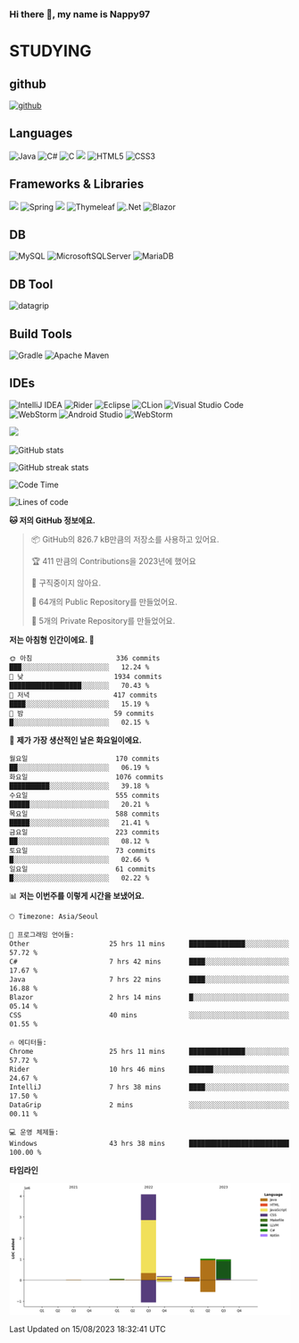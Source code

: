 ### Hi there 👋, my name is Nappy97

# STUDYING
## github
[<img src='https://cdn.jsdelivr.net/npm/simple-icons@3.0.1/icons/github.svg' alt='github' height='40'>](https://github.com/Nappy97)  

## Languages
![Java](https://img.shields.io/badge/java-%23ED8B00.svg?style=for-the-badge&logo=openjdk&logoColor=white) ![C#](https://img.shields.io/badge/c%23-%23239120.svg?style=for-the-badge&logo=c-sharp&logoColor=white) ![C](https://img.shields.io/badge/c-%2300599C.svg?style=for-the-badge&logo=c&logoColor=white) <img src="https://img.shields.io/badge/javascript-F7DF1E?style=for-the-badge&logo=javascript&logoColor=black"> ![HTML5](https://img.shields.io/badge/html5-%23E34F26.svg?style=for-the-badge&logo=html5&logoColor=white) ![CSS3](https://img.shields.io/badge/css3-%231572B6.svg?style=for-the-badge&logo=css3&logoColor=white)

## Frameworks & Libraries
<img src="https://img.shields.io/badge/bootstrap-7952B3?style=for-the-badge&logo=bootstrap&logoColor=white"> ![Spring](https://img.shields.io/badge/spring-%236DB33F.svg?style=for-the-badge&logo=spring&logoColor=white) <img src="https://img.shields.io/badge/jQuery-0769AD?style=for-the-badge&logo=jquery&logoColor=white"> ![Thymeleaf](https://img.shields.io/badge/Thymeleaf-%23005C0F.svg?style=for-the-badge&logo=Thymeleaf&logoColor=white) ![.Net](https://img.shields.io/badge/.NET-5C2D91?style=for-the-badge&logo=.net&logoColor=white) ![Blazor](https://img.shields.io/badge/blazor-%235C2D91.svg?style=for-the-badge&logo=blazor&logoColor=white)

## DB
![MySQL](https://img.shields.io/badge/mysql-%2300f.svg?style=for-the-badge&logo=mysql&logoColor=white) ![MicrosoftSQLServer](https://img.shields.io/badge/Microsoft%20SQL%20Server-CC2927?style=for-the-badge&logo=microsoft%20sql%20server&logoColor=white) ![MariaDB](https://img.shields.io/badge/MariaDB-003545?style=for-the-badge&logo=mariadb&logoColor=white)

## DB Tool
![datagrip](https://img.shields.io/badge/datagrip-9681EB?style=flat&logo=datagrip)

## Build Tools
![Gradle](https://img.shields.io/badge/Gradle-02303A.svg?style=for-the-badge&logo=Gradle&logoColor=white) ![Apache Maven](https://img.shields.io/badge/Apache%20Maven-C71A36?style=for-the-badge&logo=Apache%20Maven&logoColor=white)

## IDEs
![IntelliJ IDEA](https://img.shields.io/badge/IntelliJIDEA-000000.svg?style=for-the-badge&logo=intellij-idea&logoColor=white) ![Rider](https://img.shields.io/badge/Rider-000000.svg?style=for-the-badge&logo=Rider&logoColor=white&color=black&labelColor=crimson) ![Eclipse](https://img.shields.io/badge/Eclipse-FE7A16.svg?style=for-the-badge&logo=Eclipse&logoColor=white) ![CLion](https://img.shields.io/badge/CLion-black?style=for-the-badge&logo=clion&logoColor=white) ![Visual Studio Code](https://img.shields.io/badge/Visual%20Studio%20Code-0078d7.svg?style=for-the-badge&logo=visual-studio-code&logoColor=white) ![WebStorm](https://img.shields.io/badge/webstorm-143?style=for-the-badge&logo=webstorm&logoColor=white&color=black) ![Android Studio](https://img.shields.io/badge/Android%20Studio-3DDC84.svg?style=for-the-badge&logo=android-studio&logoColor=white) ![WebStorm](https://img.shields.io/badge/webstorm-143?style=for-the-badge&logo=webstorm&logoColor=white&color=black)

<div>
  <img  src="https://github-readme-stats.vercel.app/api/top-langs/?username=Nappy97&langs_count=8&exclude_repo=Example-deep-learning-from-scratch&layout=compact&line_height=24&hide_border=true&title_color=d88e82&card_width=280">
<div>
  
![GitHub stats](https://github-readme-stats.vercel.app/api?username=Nappy97&show_icons=true)  

![GitHub streak stats](https://github-readme-streak-stats.herokuapp.com/?user=Nappy97)  

<!--START_SECTION:waka-->
![Code Time](http://img.shields.io/badge/Code%20Time-465%20hrs%2038%20mins-blue)

![Lines of code](https://img.shields.io/badge/%EC%A0%80%EB%8A%94%20%EC%97%AC%ED%83%9C%EA%B9%8C%EC%A7%80%20-6.5%20million%20%EC%A4%84%EC%9D%98%20%EC%BD%94%EB%93%9C%EB%A5%BC%20%EC%9E%91%EC%84%B1%ED%96%88%EC%96%B4%EC%9A%94.-blue)

**🐱 저의 GitHub 정보에요.** 

> 📦 GitHub의 826.7 kB만큼의 저장소를 사용하고 있어요. 
 > 
> 🏆 411 만큼의 Contributions을 2023년에 했어요
 > 
> 🚫 구직중이지 않아요.
 > 
> 📜 64개의 Public Repository를 만들었어요. 
 > 
> 🔑 5개의 Private Repository를 만들었어요. 
 > 
**저는 아침형 인간이에요. 🐤** 

```text
🌞 아침                     336 commits         ███░░░░░░░░░░░░░░░░░░░░░░   12.24 % 
🌆 낮　                     1934 commits        ██████████████████░░░░░░░   70.43 % 
🌃 저녁                     417 commits         ████░░░░░░░░░░░░░░░░░░░░░   15.19 % 
🌙 밤　                     59 commits          █░░░░░░░░░░░░░░░░░░░░░░░░   02.15 % 
```
📅 **제가 가장 생산적인 날은 화요일이에요.** 

```text
월요일                      170 commits         ██░░░░░░░░░░░░░░░░░░░░░░░   06.19 % 
화요일                      1076 commits        ██████████░░░░░░░░░░░░░░░   39.18 % 
수요일                      555 commits         █████░░░░░░░░░░░░░░░░░░░░   20.21 % 
목요일                      588 commits         █████░░░░░░░░░░░░░░░░░░░░   21.41 % 
금요일                      223 commits         ██░░░░░░░░░░░░░░░░░░░░░░░   08.12 % 
토요일                      73 commits          █░░░░░░░░░░░░░░░░░░░░░░░░   02.66 % 
일요일                      61 commits          █░░░░░░░░░░░░░░░░░░░░░░░░   02.22 % 
```


📊 **저는 이번주를 이렇게 시간을 보냈어요.** 

```text
🕑︎ Timezone: Asia/Seoul

💬 프로그래밍 언어들: 
Other                    25 hrs 11 mins      ██████████████░░░░░░░░░░░   57.72 % 
C#                       7 hrs 42 mins       ████░░░░░░░░░░░░░░░░░░░░░   17.67 % 
Java                     7 hrs 22 mins       ████░░░░░░░░░░░░░░░░░░░░░   16.88 % 
Blazor                   2 hrs 14 mins       █░░░░░░░░░░░░░░░░░░░░░░░░   05.14 % 
CSS                      40 mins             ░░░░░░░░░░░░░░░░░░░░░░░░░   01.55 % 

🔥 에디터들: 
Chrome                   25 hrs 11 mins      ██████████████░░░░░░░░░░░   57.72 % 
Rider                    10 hrs 46 mins      ██████░░░░░░░░░░░░░░░░░░░   24.67 % 
IntelliJ                 7 hrs 38 mins       ████░░░░░░░░░░░░░░░░░░░░░   17.50 % 
DataGrip                 2 mins              ░░░░░░░░░░░░░░░░░░░░░░░░░   00.11 % 

💻 운영 체제들: 
Windows                  43 hrs 38 mins      █████████████████████████   100.00 % 
```

**타임라인**

![Lines of Code chart](https://raw.githubusercontent.com/Nappy97/Nappy97/main/assets/bar_graph.png)


 Last Updated on 15/08/2023 18:32:41 UTC
<!--END_SECTION:waka-->
